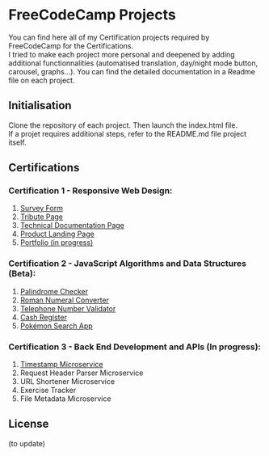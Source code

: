 ﻿# FreeCodeCamp Projects
 
You can find here all of my Certification projects required by FreeCodeCamp for the Certifications. \
I tried to make each project more personal and deepened by adding additional functionnalities (automatised translation, day/night mode button, carousel, graphs...).
You can find the detailed documentation in a Readme file on each project. 

## Initialisation 
Clone the repository of each project. Then launch the index.html file. \
If a projet requires additional steps, refer to the README.md file project itself.

## Certifications
### Certification 1 - Responsive Web Design: 
1. [Survey Form](https://github.com/Lrigami/FreeCodeCamp-Projects/tree/main/Certif-ResponsiveWebDesign/FirstProject-SurveyForm)
2. [Tribute Page](https://github.com/Lrigami/FreeCodeCamp-Projects/tree/main/Certif-ResponsiveWebDesign/SecondProject-TributePage)
3. [Technical Documentation Page](https://github.com/Lrigami/FreeCodeCamp-Projects/tree/main/Certif-ResponsiveWebDesign/ThirdProject-TechnicalDocumentationPage)
4. [Product Landing Page](https://github.com/Lrigami/FreeCodeCamp-Projects/tree/main/Certif-ResponsiveWebDesign/FourthProject-ProductLandingPage)
5. [Portfolio (in progress)](https://github.com/Lrigami/Lrigami.github.io)

### Certification 2 - JavaScript Algorithms and Data Structures (Beta):
1. [Palindrome Checker](https://github.com/Lrigami/FreeCodeCamp-Projects/tree/main/Certif-JavaScriptAlgorithmsAndDataStructures/FirstProject-PalindromeChecker)
2. [Roman Numeral Converter](https://github.com/Lrigami/FreeCodeCamp-Projects/tree/main/Certif-JavaScriptAlgorithmsAndDataStructures/SecondProject-RomanNumeralsConverter)
3. [Telephone Number Validator](https://github.com/Lrigami/FreeCodeCamp-Projects/tree/main/Certif-JavaScriptAlgorithmsAndDataStructures/ThirdProject-TelephoneNumberValidator)
4. [Cash Register](https://github.com/Lrigami/FreeCodeCamp-Projects/tree/main/Certif-JavaScriptAlgorithmsAndDataStructures/FourthProject-CashRegister)
5. [Pokémon Search App](https://github.com/Lrigami/FreeCodeCamp-Projects/tree/main/Certif-JavaScriptAlgorithmsAndDataStructures/FifthProject-Pokedex)

### Certification 3 - Back End Development and APIs (In progress):
1. [Timestamp Microservice](https://github.com/Lrigami/FreeCodeCamp-Projects/tree/main/Certif-BackEndDevelopmentAndAPIs/Timestamp-Microservice)
2. Request Header Parser Microservice
3. URL Shortener Microservice
4. Exercise Tracker
5. File Metadata Microservice

## License
(to update)
